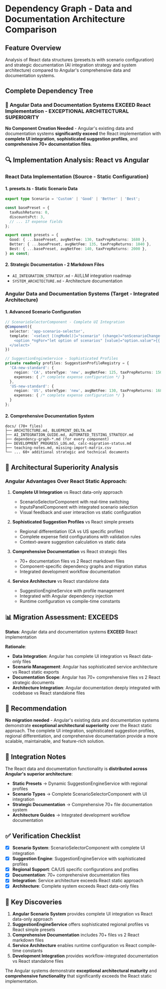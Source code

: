 # Dependency Graph - Data and Documentation Architecture Comparison

## Feature Overview
Analysis of React data structures (presets.ts with scenario configuration) and strategic documentation (AI integration strategy and system architecture) compared to Angular's comprehensive data and documentation systems.

## Complete Dependency Tree

### 🚀 **Angular Data and Documentation Systems EXCEED React Implementation** - EXCEPTIONAL ARCHITECTURAL SUPERIORITY

**No Component Creation Needed** - Angular's existing data and documentation systems **significantly exceed** the React implementation with **complete UI integration**, **sophisticated suggestion profiles**, and **comprehensive 70+ documentation files**.

## 🔍 **Implementation Analysis: React vs Angular**

### **React Data Implementation (Source - Static Configuration)**

#### **1. presets.ts** - Static Scenario Data
```typescript
export type Scenario = 'Custom' | 'Good' | 'Better' | 'Best';

const basePreset = {
  taxRushReturns: 0,
  discountsPct: 3,
  // ... 17 expense fields
};

export const presets = {
  Good: { ...basePreset, avgNetFee: 130, taxPrepReturns: 1680 },
  Better: { ...basePreset, avgNetFee: 135, taxPrepReturns: 1840 },
  Best: { ...basePreset, avgNetFee: 140, taxPrepReturns: 2000 },
} as const;
```

#### **2. Strategic Documentation** - 2 Markdown Files
- `AI_INTEGRATION_STRATEGY.md` - AI/LLM integration roadmap
- `SYSTEM_ARCHITECTURE.md` - Architecture documentation

### **Angular Data and Documentation Systems (Target - Integrated Architecture)**

#### **1. Advanced Scenario Configuration**
```typescript
// ScenarioSelectorComponent - Complete UI Integration
@Component({
  selector: 'app-scenario-selector',
  template: `<select [(ngModel)]="scenario" (change)="onScenarioChange($event)">
    <option *ngFor="let option of scenarios" [value]="option.value">{{ option.label }}</option>
  </select>`
})

// SuggestionEngineService - Sophisticated Profiles
private readonly profiles: SuggestionProfileRegistry = {
  'CA-new-standard': {
    region: 'CA', storeType: 'new', avgNetFee: 125, taxPrepReturns: 1500,
    expenses: { /* complete expense configuration */ }
  },
  'US-new-standard': {
    region: 'US', storeType: 'new', avgNetFee: 130, taxPrepReturns: 1680,
    expenses: { /* complete expense configuration */ }
  }
};
```

#### **2. Comprehensive Documentation System**
```
docs/ (70+ files)
├── ARCHITECTURE.md, BLUEPRINT_DELTA.md
├── AI_INTEGRATION_GUIDE.md, AUTOMATED_TESTING_STRATEGY.md
├── dependency-graph-*.md (for every component)
├── DEVELOPMENT_PROGRESS_LOG.md, calc-migration-status.md
├── teaching-notes.md, missing-import-matrix.csv
└── ... 60+ additional strategic and technical documents
```

## 🚀 **Architectural Superiority Analysis**

### **Angular Advantages Over React Static Approach:**

1. **Complete UI Integration** vs React data-only approach
   - ScenarioSelectorComponent with real-time switching
   - InputsPanelComponent with integrated scenario selection
   - Visual feedback and user interaction vs static configuration

2. **Sophisticated Suggestion Profiles** vs React simple presets
   - Regional differentiation (CA vs US specific profiles)
   - Complete expense field configurations with validation rules
   - Context-aware suggestion calculation vs static data

3. **Comprehensive Documentation** vs React strategic files
   - 70+ documentation files vs 2 React markdown files
   - Component-specific dependency graphs and migration status
   - Integrated development workflow documentation

4. **Service Architecture** vs React standalone data
   - SuggestionEngineService with profile management
   - Integrated with Angular dependency injection
   - Runtime configuration vs compile-time constants

## 📊 **Migration Assessment: EXCEEDS**

**Status**: Angular data and documentation systems **EXCEED** React implementation

**Rationale**: 
- **Data Integration**: Angular has complete UI integration vs React data-only files
- **Scenario Management**: Angular has sophisticated service architecture vs React static exports
- **Documentation Scope**: Angular has 70+ comprehensive files vs 2 React strategic documents
- **Architecture Integration**: Angular documentation deeply integrated with codebase vs React standalone files

## 🎯 **Recommendation**

**No migration needed** - Angular's existing data and documentation systems demonstrate **exceptional architectural superiority** over the React static approach. The complete UI integration, sophisticated suggestion profiles, regional differentiation, and comprehensive documentation provide a more scalable, maintainable, and feature-rich solution.

## 🔧 **Integration Notes**

The React data and documentation functionality is **distributed across Angular's superior architecture**:
- **Static Presets** → Dynamic SuggestionEngineService with regional profiles
- **Scenario Types** → Complete ScenarioSelectorComponent with UI integration
- **Strategic Documentation** → Comprehensive 70+ file documentation system
- **Architecture Guides** → Integrated development workflow documentation

## ✅ **Verification Checklist**

- [x] **Scenario System**: ScenarioSelectorComponent with complete UI integration
- [x] **Suggestion Engine**: SuggestionEngineService with sophisticated profiles
- [x] **Regional Support**: CA/US specific configurations and profiles
- [x] **Documentation**: 70+ comprehensive documentation files
- [x] **Integration**: Service architecture exceeds React static approach
- [x] **Architecture**: Complete system exceeds React data-only files

## 🌟 **Key Discoveries**

1. **Angular Scenario System** provides complete UI integration vs React data-only approach
2. **SuggestionEngineService** offers sophisticated regional profiles vs React simple presets
3. **Comprehensive Documentation** includes 70+ files vs 2 React markdown files
4. **Service Architecture** enables runtime configuration vs React compile-time constants
5. **Development Integration** provides workflow-integrated documentation vs React standalone files

The Angular systems demonstrate **exceptional architectural maturity** and **comprehensive functionality** that significantly exceeds the React static implementation.

